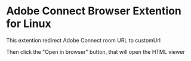 # Adobe Connect Browser Extention for Linux

This extention redirect Adobe Connect room URL to customUrl

Then click the "Open in browser" button, that will open the HTML viewer
